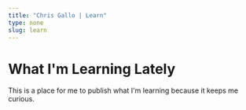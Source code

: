 ```yaml
--- 
title: "Chris Gallo | Learn" 
type: none
slug: learn
---
```


What I'm Learning Lately
========================

This is a place for me to publish what I'm learning because it keeps me curious. 


